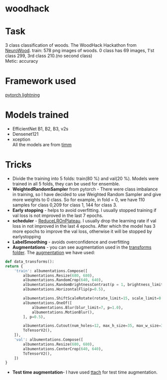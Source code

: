 # woodhack
# Task
3 class classification of woods. The WoodHack Hackathon from [NeuroWood](http://neuro-wood.com/).
train: 578 png images of woods. 0 class has 69 images, 1'st class 299, 3rd class 210.(no second class) </br>
Metic: accuracy
# Framework used
[pytorch lightning](https://www.pytorchlightning.ai/)
# Models trained
- EfficientNet B1, B2, B3, v2s
- Densenet121
- xception </br>
All the models are from [timm](https://github.com/rwightman/pytorch-image-models)
# Tricks
- Divide the training into 5 folds: train(80 %) and val(20 %). Models were trained in all 5 folds, they can be used for ensemble.
- **WeightedRandomSampler** from pytorch - There were class imbalance in training, so I have decided to use Weighted Random Sampler and give more weights to 0 class.
So for example, in fold = 0, we have 110 samples for class 0,209 for class 1, 144 for class 3.
- **Early stopping** - helps to avoid overfitting. I usually stopped training if val loss is not improved in the last 7 epochs. 
- **scheduler** - [ReduceLROnPlateau](https://pytorch.org/docs/stable/generated/torch.optim.lr_scheduler.ReduceLROnPlateau.html). I usually drop the learning rate if val loss in not improved in the last 4 epochs. After which the model has 3 more epochs to improve the val loss, otherwise it will be stopped by earlystopping
- **LabelSmoothing** - avoids overconfidence and overfitting
- **Augmentations** - you can see augmentation used in the [transforms folder](https://github.com/Ubinazhip/woodhack/tree/main/transforms). The [augmentation](https://albumentations.ai/docs/) we have used:
```python
def data_transforms():
return {
    'train': albumentations.Compose([
        albumentations.Resize(680, 680),
        albumentations.RandomCrop(640, 640),
        albumentations.RandomBrightnessContrast(p = 1, brightness_limit=0.25, contrast_limit=0.25),
        albumentations.HorizontalFlip(p=0.5),

        albumentations.ShiftScaleRotate(rotate_limit=15, scale_limit=0.15, shift_limit=0.1, p=0.9),
        albumentations.OneOf([
            albumentations.Blur(blur_limit=7, p=1.0),
            albumentations.MotionBlur(),
        ], p=0.5),

        albumentations.Cutout(num_holes=12, max_h_size=35, max_w_size=35, p=0.5),
        ToTensorV2(),
    ]),
    'val': albumentations.Compose([
        albumentations.Resize(680, 680),
        albumentations.CenterCrop(640, 640),
        ToTensorV2(),
    ])
}
```
- **Test time augmentation**- I have used [ttach](https://github.com/qubvel/ttach) for test time augmentation.

